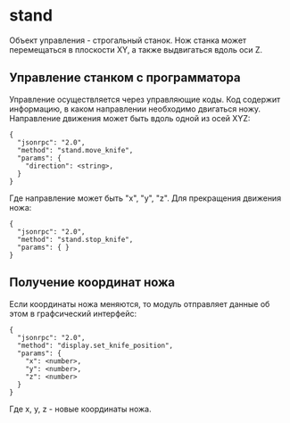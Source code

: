 # stand
Объект управления - строгальный станок. Нож станка может перемещаться в плоскости XY, а также выдвигаться вдоль оси Z.
## Управление станком с программатора
Управление осуществляется через управляющие коды. Код содержит информацию, в каком направлении необходимо двигаться ножу.
Направление движения может быть вдоль одной из осей XYZ:
```
{
  "jsonrpc": "2.0",
  "method": "stand.move_knife",
  "params": {
    "direction": <string>,
  }
}
```
Где направление может быть "x", "y", "z". Для прекращения движения ножа:
```
{
  "jsonrpc": "2.0",
  "method": "stand.stop_knife",
  "params": { }
}
```

## Получение координат ножа
Если координаты ножа меняются, то модуль отправляет данные об этом в графсический интерфейс:
```
{
  "jsonrpc": "2.0",
  "method": "display.set_knife_position",
  "params": {
    "x": <number>,
    "y": <number>,
    "z": <number>
  }
}
```
Где x, y, z - новые координаты ножа.
